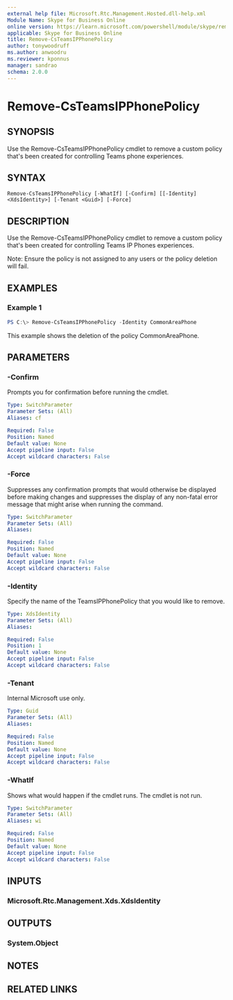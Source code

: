 ```yaml
---
external help file: Microsoft.Rtc.Management.Hosted.dll-help.xml
Module Name: Skype for Business Online
online version: https://learn.microsoft.com/powershell/module/skype/remove-csteamsipphonepolicy
applicable: Skype for Business Online
title: Remove-CsTeamsIPPhonePolicy
author: tonywoodruff
ms.author: anwoodru
ms.reviewer: kponnus
manager: sandrao
schema: 2.0.0
---
```


# Remove-CsTeamsIPPhonePolicy

## SYNOPSIS

Use the Remove-CsTeamsIPPhonePolicy cmdlet to remove a custom policy that's been created for controlling Teams phone experiences.

## SYNTAX

```
Remove-CsTeamsIPPhonePolicy [-WhatIf] [-Confirm] [[-Identity] <XdsIdentity>] [-Tenant <Guid>] [-Force]
```

## DESCRIPTION
Use the Remove-CsTeamsIPPhonePolicy cmdlet to remove a custom policy that's been created for controlling Teams IP Phones experiences.

Note: Ensure the policy is not assigned to any users or the policy deletion will fail.

## EXAMPLES

### Example 1
```powershell
PS C:\> Remove-CsTeamsIPPhonePolicy -Identity CommonAreaPhone
```
This example shows the deletion of the policy CommonAreaPhone. 

## PARAMETERS

### -Confirm
Prompts you for confirmation before running the cmdlet.

```yaml
Type: SwitchParameter
Parameter Sets: (All)
Aliases: cf

Required: False
Position: Named
Default value: None
Accept pipeline input: False
Accept wildcard characters: False
```

### -Force
Suppresses any confirmation prompts that would otherwise be displayed before making changes and suppresses the display of any non-fatal error message that might arise when running the command.

```yaml
Type: SwitchParameter
Parameter Sets: (All)
Aliases:

Required: False
Position: Named
Default value: None
Accept pipeline input: False
Accept wildcard characters: False
```

### -Identity
Specify the name of the TeamsIPPhonePolicy that you would like to remove.

```yaml
Type: XdsIdentity
Parameter Sets: (All)
Aliases:

Required: False
Position: 1
Default value: None
Accept pipeline input: False
Accept wildcard characters: False
```

### -Tenant
Internal Microsoft use only.

```yaml
Type: Guid
Parameter Sets: (All)
Aliases:

Required: False
Position: Named
Default value: None
Accept pipeline input: False
Accept wildcard characters: False
```

### -WhatIf
Shows what would happen if the cmdlet runs.
The cmdlet is not run.

```yaml
Type: SwitchParameter
Parameter Sets: (All)
Aliases: wi

Required: False
Position: Named
Default value: None
Accept pipeline input: False
Accept wildcard characters: False
```

## INPUTS

### Microsoft.Rtc.Management.Xds.XdsIdentity

## OUTPUTS

### System.Object

## NOTES

## RELATED LINKS
